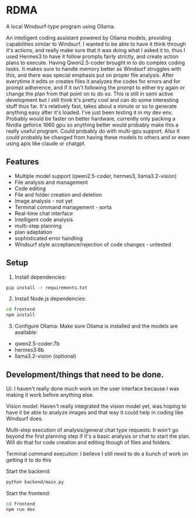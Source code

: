 # RDMA
A local Windsurf-type program using Ollama.

An intelligent coding assistant powered by Ollama models, providing capabilities similar to Windsurf. I wanted to be able to have it think through it's actions, and really make sure that it was doing what I asked it to, thus I used Hermes3 to have it follow prompts fairly strictly, and create action plans to execute. Having Qwen2.5-coder brought in to do complex coding tasks. It makes sure to handle memory better as Windsurf struggles with this, and there was special emphasis put on proper file analysis. After everytime it edits or creates files it analyzes the codes for errors and for prompt adherence, and if it isn't following the prompt to either try again or change the plan from that point on to do so. This is still in semi active development but I still think it's pretty cool and can do some interesting stuff thus far. It's relatively fast, takes about a minute or so to generate anything easy after it's loaded. I've just been testing it in my dev env. Probably would be faster on better hardware, currently only packing a Nvidia geforce 1660 gpu so anything better would probably make this a really useful program. Could probably do with multi-gpu support. Also it could probably be changed from having these models to others and or even using apis like claude or chatgpt.

## Features

- Multiple model support (qwen2.5-coder, hermes3, llama3.2-vision)
- File analysis and management
- Code editing
- File and folder creation and deletion
- Image analysis - not yet
- Terminal command management - sorta
- Real-time chat interface
- Intelligent code analysis
- multi-step planning
- plan adaptation
- sophisticated error handling
- Windsurf style acceptance/rejection of code changes - untested

## Setup

1. Install dependencies:
```bash
pip install -r requirements.txt
```

2. Install Node.js dependencies:
```bash
cd frontend
npm install
```

3. Configure Ollama:
Make sure Ollama is installed and the models are available:
- qwen2.5-coder:7b
- hermes3:8b
- llama3.2-vision (optional)

## Development/things that need to be done.

Ui:
I haven't really done much work on the user interface because I was making it work before anything else.

Vision model:
Haven't really integrated the vision model yet, was hoping to have it be able to analyze images and that way it could help in coding like Windsurf does.

Multi-step execution of analysis/general chat type requests:
It won't go beyond the first planning step if it's a basic analysis or chat to start the plan. Will do that for code creation and editing though of files and folders.

Terminal command execution:
I believe I still need to do a bunch of work on getting it to do this

Start the backend:
```bash
python backend/main.py
```

Start the frontend:
```bash
cd frontend
npm run dev
```
